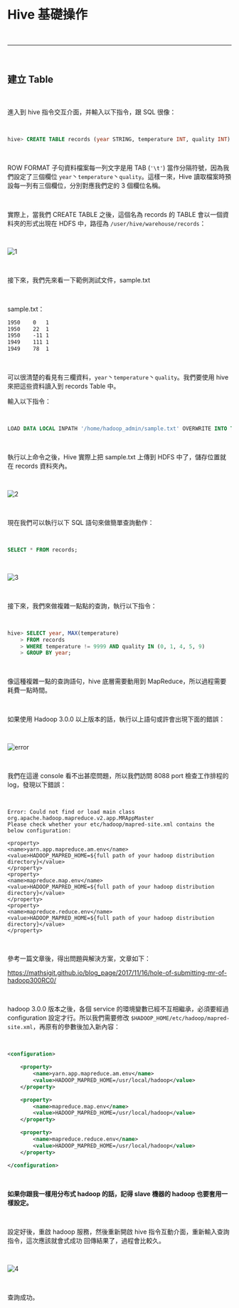 # Hive 基礎操作

<br>

----------------

<br>


## 建立 Table

<br>

進入到 hive 指令交互介面，并輸入以下指令，跟 SQL 很像：

<br>

```sql
hive> CREATE TABLE records (year STRING, temperature INT, quality INT) ROW FORMAT DELIMITED FIELDS TERMINATED BY '\t';
```

<br>

ROW FORMAT 子句資料檔案每一列文字是用 TAB (`'\t'`) 當作分隔符號，因為我們設定了三個欄位 `year`丶`temperature`丶`quality`。這樣一來，Hive 讀取檔案時預設每一列有三個欄位，分別對應我們定的 3 個欄位名稱。

<br>

實際上，當我們 CREATE TABLE 之後，這個名為 records 的 TABLE 會以一個資料夾的形式出現在 HDFS 中，路徑為 `/user/hive/warehouse/records`：

<br>

![1](imgs/1.jpg)

<br>

接下來，我們先來看一下範例測試文件，sample.txt

<br>

sample.txt：

```txt
1950	0	1
1950	22	1
1950	-11	1
1949	111	1
1949	78	1
```

<br>

可以很清楚的看見有三欄資料，`year`丶`temperature`丶`quality`。我們要使用 hive 來把這些資料讀入到 records Table 中。

輸入以下指令：

<br>

```sql
LOAD DATA LOCAL INPATH '/home/hadoop_admin/sample.txt' OVERWRITE INTO TABLE records;
```

<br>

執行以上命令之後，Hive 實際上把 sample.txt 上傳到 HDFS 中了，儲存位置就在 records 資料夾內。

<br>

![2](imgs/2.jpg)

<br>

現在我們可以執行以下 SQL 語句來做簡單查詢動作：

<br>

```sql
SELECT * FROM records;
```

<br>

![3](imgs/3.jpg)

<br>

接下來，我們來做複雜一點點的查詢，執行以下指令：

<br>

```sql
hive> SELECT year, MAX(temperature)
    > FROM records
    > WHERE temperature != 9999 AND quality IN (0, 1, 4, 5, 9)
    > GROUP BY year;
```

<br>

像這種複雜一點的查詢語句，hive 底層需要動用到 MapReduce，所以過程需要耗費一點時間。

<br>

如果使用 Hadoop 3.0.0 以上版本的話，執行以上語句或許會出現下面的錯誤：

<br>

![error](imgs/error.jpg)

<br>

我們在這邊 console 看不出甚麼問題，所以我們訪問 8088 port 檢查工作排程的 log，發現以下錯誤：

<br>

```log
Error: Could not find or load main class org.apache.hadoop.mapreduce.v2.app.MRAppMaster
Please check whether your etc/hadoop/mapred-site.xml contains the below configuration:

<property>
<name>yarn.app.mapreduce.am.env</name>
<value>HADOOP_MAPRED_HOME=${full path of your hadoop distribution directory}</value>
</property>
<property>
<name>mapreduce.map.env</name>
<value>HADOOP_MAPRED_HOME=${full path of your hadoop distribution directory}</value>
</property>
<property>
<name>mapreduce.reduce.env</name>
<value>HADOOP_MAPRED_HOME=${full path of your hadoop distribution directory}</value>
</property>
```

<br>

參考一篇文章後，得出問題與解決方案，文章如下：

https://mathsigit.github.io/blog_page/2017/11/16/hole-of-submitting-mr-of-hadoop300RC0/

<br>

hadoop 3.0.0 版本之後，各個 service 的環境變數已經不互相繼承，必須要經過 configuration 設定才行。所以我們需要修改 `$HADOOP_HOME/etc/hadoop/mapred-site.xml`，再原有的參數後加入新內容：

<br>

```xml
<configuration>

	<property>
	    <name>yarn.app.mapreduce.am.env</name>
	    <value>HADOOP_MAPRED_HOME=/usr/local/hadoop</value>
	</property>

	<property>
	    <name>mapreduce.map.env</name>
	    <value>HADOOP_MAPRED_HOME=/usr/local/hadoop</value>
	</property>

	<property>
	    <name>mapreduce.reduce.env</name>
	    <value>HADOOP_MAPRED_HOME=/usr/local/hadoop</value>
	</property>

</configuration>

```

<br>

__如果你跟我一樣用分布式 hadoop 的話，記得 slave 機器的 hadoop 也要套用一樣設定。__

<br>

設定好後，重啟 hadoop 服務，然後重新開啟 hive 指令互動介面，重新輸入查詢指令，這次應該就會式成功
回傳結果了，過程會比較久。

<br>

![4](imgs/4.jpg)

<br>

查詢成功。